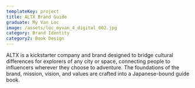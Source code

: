 ```yaml
---
templateKey: project
title: ALTX Brand Guide
graduate: My Van Loc
image: /assets/loc_myvan_4_digital_002.jpg
category: Brand Identity
category2: Book Design
---
```

ALTX is a kickstarter company and brand designed to bridge cultural differences for explorers of any city or space, connecting people to influencers wherever they choose to adventure. The foundations of the brand, mission, vision, and values are crafted into a Japanese-bound guide book.
